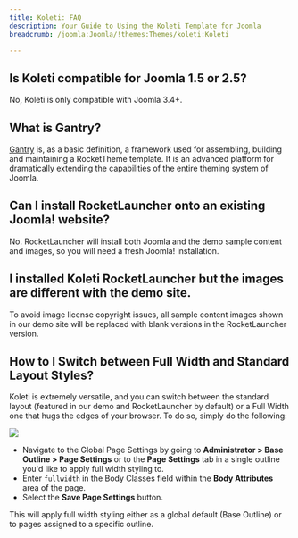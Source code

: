 ```yaml
---
title: Koleti: FAQ
description: Your Guide to Using the Koleti Template for Joomla
breadcrumb: /joomla:Joomla/!themes:Themes/koleti:Koleti

---
```


## Is Koleti compatible for Joomla 1.5 or 2.5?

No, Koleti is only compatible with Joomla 3.4+.

## What is Gantry?

[Gantry][gantry] is, as a basic definition, a framework used for assembling, building and maintaining a RocketTheme template. It is an advanced platform for dramatically extending the capabilities of the entire theming system of Joomla.

## Can I install RocketLauncher onto an existing Joomla! website?

No. RocketLauncher will install both Joomla and the demo sample content and images, so you will need a fresh Joomla! installation.

## I installed Koleti RocketLauncher but the images are different with the demo site.

To avoid image license copyright issues, all sample content images shown in our demo site will be replaced with blank versions in the RocketLauncher version.

## How to I Switch between Full Width and Standard Layout Styles?

Koleti is extremely versatile, and you can switch between the standard layout (featured in our demo and RocketLauncher by default) or a Full Width one that hugs the edges of your browser. To do so, simply do the following:

![](assets/fullwidth.png)

* Navigate to the Global Page Settings by going to **Administrator > Base Outline > Page Settings** or to the **Page Settings** tab in a single outline you'd like to apply full width styling to.
* Enter `fullwidth` in the Body Classes field within the **Body Attributes** area of the page.
* Select the **Save Page Settings** button.

This will apply full width styling either as a global default (Base Outline) or to pages assigned to a specific outline.

[gantry]: http://gantry.org/
[forum]: http://www.rockettheme.com/forum/joomla-template-koleti
[roksprocket]: http://www.rockettheme.com/joomla/extensions/roksprocket